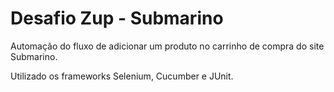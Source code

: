 # Desafio Zup - Submarino

Automação do fluxo de adicionar um produto no carrinho de compra do site Submarino.

Utilizado os frameworks Selenium, Cucumber e JUnit.
